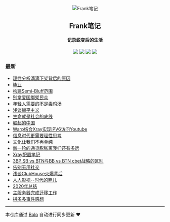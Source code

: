 <p align="center"><img alt="Frank笔记" src="https://tuchuang.frank2019.me/uploadImages/206/190/232/194/2021/03/06/21/46/492410bc-38bf-47f3-91f6-368f9024f63b.png"></p><h2 align="center">
Frank笔记
</h2>

<h4 align="center">记录蜕变后的生活</h4>
<p align="center"><a title="Frank笔记" target="_blank" href="https://github.com/dqswan18/bolo-blog"><img src="https://img.shields.io/github/last-commit/dqswan18/bolo-blog.svg?style=flat-square&color=FF9900"></a>
<a title="GitHub repo size in bytes" target="_blank" href="https://github.com/dqswan18/bolo-blog"><img src="https://img.shields.io/github/repo-size/dqswan18/bolo-blog.svg?style=flat-square"></a>
<a title="Bolo Version" target="_blank" href="https://github.com/adlered/bolo-solo"><img src="https://img.shields.io/badge/bolo-v2.5 稳定版-f1e05a.svg?style=flat-square&color=blueviolet"></a>
<a title="Hits" target="_blank" href="https://github.com/88250/hits"><img src="https://hits.b3log.org/dqswan18/bolo-blog.svg"></a></p>

### 最新

* [理性分析滴滴下架背后的原因](https://104.160.18.227/solo/articles/2021/07/11/1625998140950.html)
* [毕业](https://104.160.18.227/solo/articles/2021/07/06/1625555756749.html)
* [构建Semi-Bluff范围](https://104.160.18.227/solo/articles/2021/06/20/1624119685251.html)
* [别拿爱国绑架民众](https://104.160.18.227/solo/articles/2021/06/08/1623143816485.html)
* [年轻人需要的不是毒鸡汤](https://104.160.18.227/solo/articles/2021/06/04/1622813824618.html)
* [浅谈躺平主义](https://104.160.18.227/solo/articles/2021/05/25/1621914886868.html)
* [生命就是社会的底线](https://104.160.18.227/solo/articles/2021/05/11/1620708930248.html)
* [崛起的中国](https://104.160.18.227/solo/articles/2021/04/20/1618900707414.html)
* [Warp结合Xray实现IPV6访问Youtube](https://104.160.18.227/solo/articles/2021/04/05/1617631573424.html)
* [信息时代更需要理性思考](https://104.160.18.227/solo/articles/2021/03/25/1616653624378.html)
* [文化让我们不再单纯](https://104.160.18.227/solo/articles/2021/03/23/1616487181723.html)
* [新一轮的通货膨胀离我们还有多远](https://104.160.18.227/solo/articles/2021/03/23/1616463109516.html)
* [Xray配置笔记](https://104.160.18.227/solo/articles/2021/03/14/1615731621309.html)
* [3BP SB vs BTN与BB vs BTN cbet战略的区别](https://104.160.18.227/solo/articles/2021/03/07/1615097966208.html)
* [告别无用社交](https://104.160.18.227/solo/articles/2021/02/17/1613563897805.html)
* [浅谈ClubHouse火爆背后](https://104.160.18.227/solo/articles/2021/02/14/1613283367967.html)
* [人人影视--时代的弃儿](https://104.160.18.227/solo/articles/2021/02/05/1612508322257.html)
* [2020年总结](https://104.160.18.227/solo/articles/2021/02/01/1612164509925.html)
* [主服务器完成迁移工作](https://104.160.18.227/solo/articles/2021/01/23/1611375316638.html)
* [拼多多事件感想](https://104.160.18.227/solo/articles/2021/01/14/1610613237089.html)



---

本仓库通过 [Bolo](https://github.com/adlered/bolo-solo) 自动进行同步更新 ❤️ 
